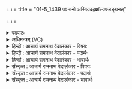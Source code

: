 +++
title = "01-5_1439 पवमानो असिष्यदद्रक्षांस्यपजङ्घनत्"

+++
<details><summary>पदपाठः</summary>

प꣡व꣢꣯मानः। अ꣣सिष्यदत्। र꣡क्षा꣢꣯ꣳसि। अ꣣पज꣡ङ्घ꣢नत्। अ꣣प। ज꣡ङ्घ꣢꣯नत्। प्र꣣त्नव꣢त्। रो꣣च꣡यन्। रु꣡चः꣢꣯। १४३९।
</details>

<details><summary>अधिमन्त्रम् (VC)</summary>

- पवमानः सोमः
- कविर्भार्गवः
- गायत्री
- षड्जः
</details>

<details><summary>हिन्दी : आचार्य रामनाथ वेदालंकार - विषयः</summary>

अगले मन्त्र में यह वर्णन है कि उपासना किया हुआ जगदीश्वर क्या करता है।
</details>

<details><summary>हिन्दी : आचार्य रामनाथ वेदालंकार - पदार्थः</summary>

पदार्थान्वय -  (पवमानः) पवित्रतादायक आनन्दवर्षी जगदीश्वर (रक्षांसि) काम, क्रोध आदि रिपुओं को और पापों को (अपजङ्घनत्) नष्ट करता हुआ (प्रत्नवत्) पुरातन अग्नि के समान (रुचः) तेजों को (रोचयन्) प्रदीप्त करता हुआ (असिष्यदत्) बह रहा है ॥५॥ यहाँ उपमालङ्कार है ॥५॥
</details>

<details><summary>हिन्दी : आचार्य रामनाथ वेदालंकार - भावार्थः</summary>

भावार्थ -  परमेश्वर की कृपा से उपासक के अन्तःकरण से वासनाएँ क्षीण हो जाती हैं,तेज दमकते हैं और हृदय कालिमा से रहित पवित्र हो जाता है ॥५॥
</details>

<details><summary>संस्कृत : आचार्य रामनाथ वेदालंकार - विषयः</summary>

अथोपासितो जगदीश्वरः किं करोतीत्याह।
</details>

<details><summary>संस्कृत : आचार्य रामनाथ वेदालंकार - पदार्थः</summary>

पदार्थान्वय -  (पवमानः) पवित्रतादायकः आनन्दस्रावी जगदीश्वरः (रक्षांसि) कामक्रोधादीन् रिपून् पापानि च अपजङ्घनत् हिंसन्, (प्रत्नवत्) पुरातनाऽग्निवत्। [प्रत्नो होता वरेण्यः। ऋ० २।७।६ इत्यादिप्रामाण्याद् अग्निः प्रत्नः।] (रुचः) तेजांसि (रोचयन्) प्रदीपयन् (असिष्यदत्) प्रस्यन्दते ॥५॥ अत्रोपमालङ्कारः ॥५॥
</details>

<details><summary>संस्कृत : आचार्य रामनाथ वेदालंकार - भावार्थः</summary>

भावार्थ -  परमेश्वरकृपयोपासकस्यान्तःकरणाद् वासनाः क्षीयन्ते तेजांसि दीप्यन्ते हृदयं च निष्कलुषं पवित्रं जायते ॥५॥
</details>